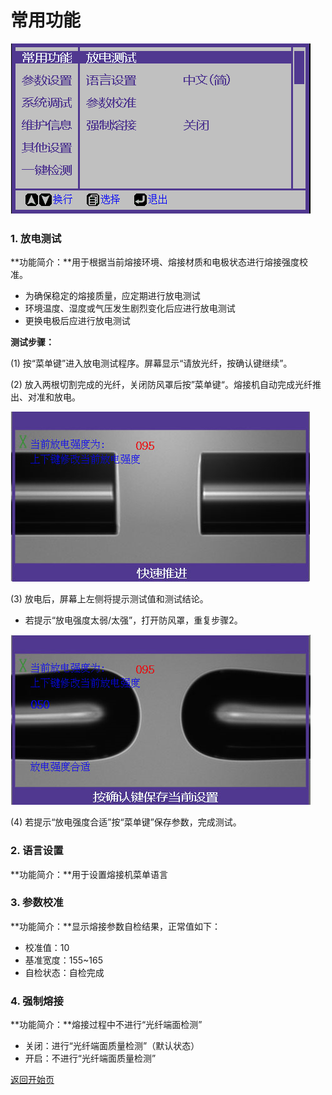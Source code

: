# 常用功能

![](../.gitbook/assets/1.0.-chang-yong-gong-neng-cai-dan-480.png)

### 1. 放电测试


**功能简介：**用于根据当前熔接环境、熔接材质和电极状态进行熔接强度校准。

* 为确保稳定的熔接质量，应定期进行放电测试
* 环境温度、湿度或气压发生剧烈变化后应进行放电测试
* 更换电极后应进行放电测试

**测试步骤：** 

\(1\) 按“菜单键”进入放电测试程序。屏幕显示“请放光纤，按确认键继续”。

\(2\) 放入两根切割完成的光纤，关闭防风罩后按”菜单键“。熔接机自动完成光纤推出、对准和放电。

![](../.gitbook/assets/1.1.-fang-dian-ce-shi-kuai-su-tui-jin-480.png)

\(3\) 放电后，屏幕上左侧将提示测试值和测试结论。

* 若提示“放电强度太弱/太强”，打开防风罩，重复步骤2。

![](../.gitbook/assets/1.1.-fang-dian-ce-shi-ce-shi-wan-cheng-480.png)

\(4\) 若提示“放电强度合适”按“菜单键”保存参数，完成测试。

### 2. 语言设置

**功能简介：**用于设置熔接机菜单语言

### 3. 参数校准

**功能简介：**显示熔接参数自检结果，正常值如下：

* 校准值：10
* 基准宽度：155~165
* 自检状态：自检完成

### 4. 强制熔接

**功能简介：**熔接过程中不进行“光纤端面检测”

* 关闭：进行“光纤端面质量检测”（默认状态）
* 开启：不进行“光纤端面质量检测”



[返回开始页](../)

